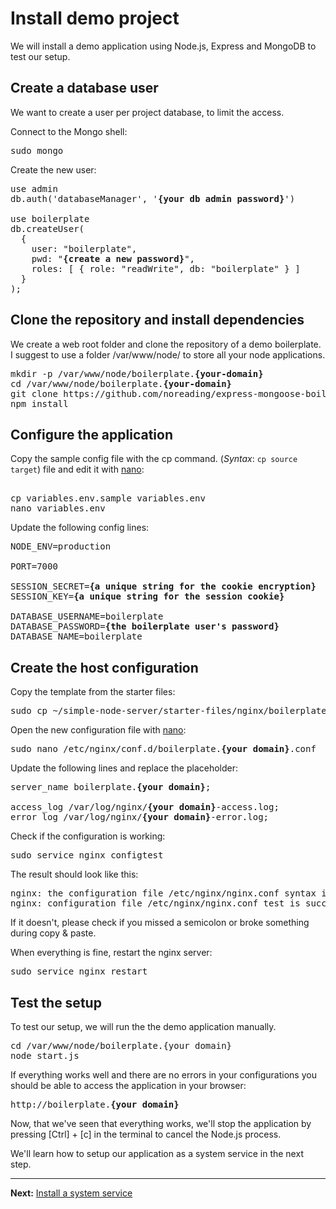 # Install demo project

We will install a demo application using Node.js, Express and MongoDB to test our setup.

## Create a database user

We want to create a user per project database, to limit the access.

Connect to the Mongo shell:
<pre>
sudo mongo
</pre>

Create the new user:
<pre>
use admin
db.auth('databaseManager', '<b>{your db admin password}</b>')

use boilerplate
db.createUser(
  {
    user: "boilerplate",
    pwd: "<b>{create a new password}</b>",
    roles: [ { role: "readWrite", db: "boilerplate" } ]
  }
);
</pre>

## Clone the repository and install dependencies

We create a web root folder and clone the repository of a demo boilerplate.
I suggest to use a folder /var/www/node/ to store all your node applications.

<pre>
mkdir -p /var/www/node/boilerplate.<b>{your-domain}</b>
cd /var/www/node/boilerplate.<b>{your-domain}</b>
git clone https://github.com/noreading/express-mongoose-boilerplate.git .
npm install
</pre>

## Configure the application

Copy the sample config file with the cp command. (_Syntax_: `cp source target`) file and edit it with <a href="https://github.com/noreading/simple-node-server#basic-nano-commands" target="_blank">nano</a>:
<pre>

cp variables.env.sample variables.env
nano variables.env
</pre>

Update the following config lines:
<pre>
NODE_ENV=production

PORT=7000

SESSION_SECRET=<b>{a unique string for the cookie encryption}</b>
SESSION_KEY=<b>{a unique string for the session cookie}</b>

DATABASE_USERNAME=boilerplate
DATABASE_PASSWORD=<b>{the boilerplate user's password}</b>
DATABASE_NAME=boilerplate
</pre>

## Create the host configuration

Copy the template from the starter files:
<pre>
sudo cp ~/simple-node-server/starter-files/nginx/boilerplate.conf /etc/nginx/conf.d/boilerplate.<b>{your domain}</b>.conf
</pre>

Open the new configuration file with <a href="https://github.com/noreading/simple-node-server#basic-nano-commands" target="_blank">nano</a>:
<pre>
sudo nano /etc/nginx/conf.d/boilerplate.<b>{your domain}</b>.conf
</pre>

Update the following lines and replace the placeholder:
<pre>
server_name boilerplate.<b>{your domain}</b>;

access_log /var/log/nginx/<b>{your domain}</b>-access.log;
error_log /var/log/nginx/<b>{your domain}</b>-error.log;
</pre>

Check if the configuration is working:
<pre>
sudo service nginx configtest
</pre>

The result should look like this:
<pre>
nginx: the configuration file /etc/nginx/nginx.conf syntax is ok
nginx: configuration file /etc/nginx/nginx.conf test is successful
</pre>

If it doesn't, please check if you missed a semicolon or broke something during copy &amp; paste.

When everything is fine, restart the nginx server:
<pre>
sudo service nginx restart
</pre>

## Test the setup

To test our setup, we will run the the demo application manually.

<pre>
cd /var/www/node/boilerplate.{your domain}
node start.js
</pre>

If everything works well and there are no errors in your configurations you should be able to access the application in your browser:

<pre>
http://boilerplate.<b>{your domain}</b>
</pre>

Now, that we've seen that everything works, we'll stop the application by pressing [Ctrl] + [c] in the terminal to cancel the Node.js process.

We'll learn how to setup our application as a system service in the next step.

---
__Next:__ [Install a system service](./install-a-system-service.md)
